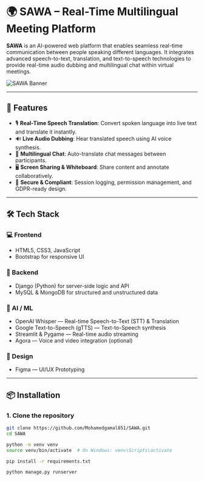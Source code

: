 # 🌍 SAWA – Real-Time Multilingual Meeting Platform

**SAWA** is an AI-powered web platform that enables seamless real-time communication between people speaking different languages. It integrates advanced speech-to-text, translation, and text-to-speech technologies to provide real-time audio dubbing and multilingual chat within virtual meetings.

![SAWA Banner]([https://your-poster-link-or-banner-image-if-hosted](https://docs.google.com/presentation/d/1VAENJq-BjQESXTYUiCrM1vkSdQ-l5fBD/edit?usp=sharing&ouid=102473138781845686455&rtpof=true&sd=true))

---

## 🚀 Features

- 🎙️ **Real-Time Speech Translation**: Convert spoken language into live text and translate it instantly.
- 🔊 **Live Audio Dubbing**: Hear translated speech using AI voice synthesis.
- 💬 **Multilingual Chat**: Auto-translate chat messages between participants.
- 🖥️ **Screen Sharing & Whiteboard**: Share content and annotate collaboratively.
- 🔐 **Secure & Compliant**: Session logging, permission management, and GDPR-ready design.

---

## 🛠️ Tech Stack

### 💻 Frontend
- HTML5, CSS3, JavaScript
- Bootstrap for responsive UI

### 🧠 Backend
- Django (Python) for server-side logic and API
- MySQL & MongoDB for structured and unstructured data

### 🤖 AI / ML
- OpenAI Whisper — Real-time Speech-to-Text (STT) & Translation
- Google Text-to-Speech (gTTS) — Text-to-Speech synthesis
- Streamlit & Pygame — Real-time audio streaming
- Agora — Voice and video integration (optional)

### 🎨 Design
- Figma — UI/UX Prototyping

---

## 📦 Installation

### 1. Clone the repository

```bash
git clone https://github.com/Mohamedgamal851/SAWA.git
cd SAWA

python -m venv venv
source venv/bin/activate  # On Windows: venv\Scripts\activate

pip install -r requirements.txt

python manage.py runserver

